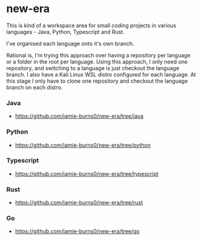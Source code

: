 # new-era
This is kind of a workspace area for small coding projects in various languages - Java, Python, Typescript and Rust.

I've organised each language onto it's own branch. 

Rational is, I'm trying this approach over having a repository per language or a folder in the root per language. Using this approach, I only need one repository, and switching to a language is just checkout the language branch. I also have a Kali Linux WSL distro configured for each language. At this stage I only have to clone one repository and checkout the language branch on each distro.

### Java
- https://github.com/jamie-burns0/new-era/tree/java

### Python
- https://github.com/jamie-burns0/new-era/tree/python

### Typescript
- https://github.com/jamie-burns0/new-era/tree/typescript

### Rust
- https://github.com/jamie-burns0/new-era/tree/rust

### Go
- https://github.com/jamie-burns0/new-era/tree/go
